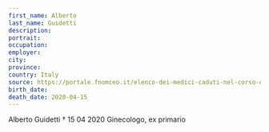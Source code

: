 ```yaml
---
first_name: Alberto
last_name: Guidetti
description: 
portrait: 
occupation: 
employer: 
city: 
province: 
country: Italy
source: https://portale.fnomceo.it/elenco-dei-medici-caduti-nel-corso-dellepidemia-di-covid-19/
birth_date: 
death_date: 2020-04-15
---
```


Alberto Guidetti † 15 04 2020
Ginecologo, ex primario